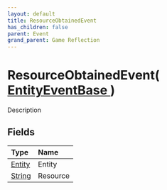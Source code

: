 ```yaml
---
layout: default
title: ResourceObtainedEvent
has_children: false
parent: Event
grand_parent: Game Reflection
---
```

# ResourceObtainedEvent( [ EntityEventBase ](/docs/game-reflection/events/entity_event_base) )
Description 

## Fields

| Type | Name |
|:-------------|:--------------|
| [Entity](/docs/game-reflection/classes/entity) | Entity |
| [String](/docs/game-reflection/components/string) | Resource |

